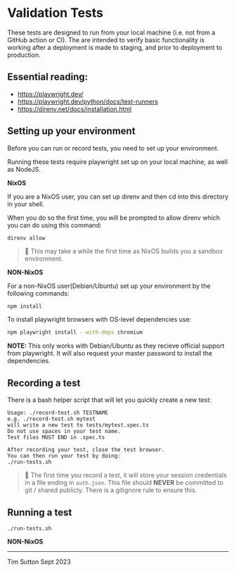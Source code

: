 # Validation Tests

These tests are designed to run from your local machine (i.e. not from a GitHub action or CI).
The are intended to verify basic functionality is working after a deployment is made to staging, and prior to deployment to production.

## Essential reading:

* https://playwright.dev/
* https://playwright.dev/python/docs/test-runners
* https://direnv.net/docs/installation.html

## Setting up your environment

Before you can run or record tests, you need to set up your environment.

Running these tests require playwright set up on your local machine, as well as NodeJS.

**NixOS**

If you are a NixOS user, you can set up direnv and then cd into this directory in your shell.

When you do so the first time, you will be prompted to allow direnv which you can do using this command:


```
direnv allow
```

>  This may take a while the first time as NixOS builds you a sandbox environment.

**NON-NixOS**

For a non-NixOS user(Debian/Ubuntu) set up your environment by the following commands:

```bash
npm install
```

To install playwright browsers with OS-level dependencies use:


```bash
npm playwright install --with-deps chromium
```

**NOTE:** This only works with Debian/Ubuntu as they recieve official support from playwright. It will also request your master password to install the dependencies.

## Recording a test

There is a bash helper script that will let you quickly create a new test:

```
Usage: ./record-test.sh TESTNAME
e.g. ./record-test.sh mytest
will write a new test to tests/mytest.spec.ts
Do not use spaces in your test name.
Test files MUST END in .spec.ts

After recording your test, close the test browser.
You can then run your test by doing:
./run-tests.sh
```


>  The first time you record a test, it will store your session credentials in a file ending in ``auth.json``. This file should **NEVER** be committed to git / shared publicly. There is a gitignore rule to ensure this.

## Running a test


```
./run-tests.sh
```

**NON-NixOS**


---
Tim Sutton
Sept 2023
